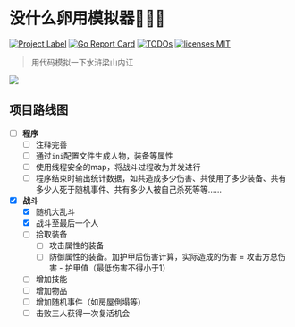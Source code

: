 # 没什么卵用模拟器🤡🤡🤡

[![Project Label](https://badgen.net/badge/github/GoLang/blue?label=Egg%20Useless%20Simulator)](https://github.com/ormissia/EggUselessSimulator)
[![Go Report Card](https://goreportcard.com/badge/github.com/ormissia/EggUselessSimulator)](https://goreportcard.com/report/github.com/ormissia/EggUselessSimulator)
[![TODOs](https://badgen.net/https/api.tickgit.com/badgen/github.com/ormissia/EggUselessSimulator)](https://www.tickgit.com/browse?repo=github.com/ormissia/EggUselessSimulator)
[![licenses MIT](https://badgen.net/badge/license/MIT/#3DA639)](https://opensource.org/licenses/MIT)

> 用代码模拟一下水浒梁山内讧

![](https://ormissia-blog.oss-cn-qingdao.aliyuncs.com/image-hosting/egguselesssimulator-1.png)

## 项目路线图
- [ ] **程序**
    - [ ] 注释完善
    - [ ] 通过`ini`配置文件生成人物，装备等属性
    - [ ] 使用线程安全的map，将战斗过程改为并发进行
    - [ ] 程序结束时输出统计数据，如共造成多少伤害、共使用了多少装备、共有多少人死于随机事件、共有多少人被自己杀死等等......
- [x] **战斗**
    - [x] 随机大乱斗
    - [x] 战斗至最后一个人
    - [ ] 拾取装备
      - [ ] 攻击属性的装备
      - [ ] 防御属性的装备。加护甲后伤害计算，实际造成的伤害 = 攻击方总伤害 - 护甲值（最低伤害不得小于1）
    - [ ] 增加技能
    - [ ] 增加物品
    - [ ] 增加随机事件（如房屋倒塌等）
    - [ ] 击败三人获得一次复活机会
